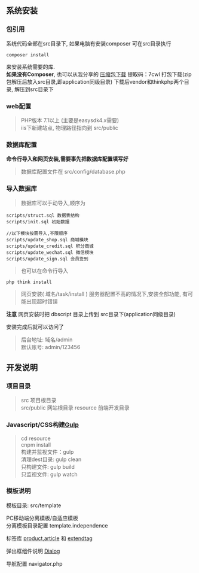 ## 系统安装

### 包引用
系统代码全部在src目录下, 如果电脑有安装composer  可在src目录执行
```shell
composer install
```
来安装系统需要的库.<br />
**如果没有Composer**, 也可以从我分享的 [压缩包下载](https://pan.baidu.com/s/1i5l0qblUhhendpIhOqu4Iw) 提取码：7cwl
打包下载(zip包解压后放入src目录,即application同级目录)
下载后vendor和thinkphp两个目录, 解压到src目录下

### web配置

> PHP版本 7.1以上 (主要是easysdk4.x需要)<br />
iis下新建站点, 物理路径指向到  src/public 

### 数据库配置

**命令行导入和网页安装,需要事先把数据库配置填写好**
> 数据库配置文件在 src/config/database.php

### 导入数据库

> 数据库可以手动导入,顺序为<br />
```shell
scripts/struct.sql 数据表结构
scripts/init.sql 初始数据

//以下模块按需导入,不限顺序
scripts/update_shop.sql 商城模块
scripts/update_credit.sql 积分商城
scripts/update_wechat.sql 微信模块
scripts/update_sign.sql 会员签到
```

> 也可以在命令行导入
```shell
php think install
```

> 网页安装( 域名/task/install ) 服务器配置不高的情况下,安装全部功能, 有可能出现超时错误

**注意** 网页安装时把 dbscript 目录上传到 src目录下(application同级目录)

安装完成后就可以访问了
> 后台地址: 域名/admin<br />
> 默认账号: admin/123456


## 开发说明

### 项目目录

>src 项目根目录<br />
src/public 网站根目录
resource 前端开发目录

### Javascript/CSS构建[Gulp](https://www.gulpjs.com.cn/)

>cd resource<br />
cnpm install<br />
构建并监视文件：gulp<br />
清理dest目录: gulp clean<br />
只构建文件: gulp build<br />
只监视文件: gulp watch


### 模板说明

模板目录: src/template

PC移动端分离模板/自适应模板<br />
分离模板目录配置 template.independence

标签库 [product](TAGLIB.md#product),[article](TAGLIB.md#article) 和 [extendtag](TAGLIB.md#extendtag)

弹出框组件说明 [Dialog](DIALOG.md)

导航配置 navigator.php